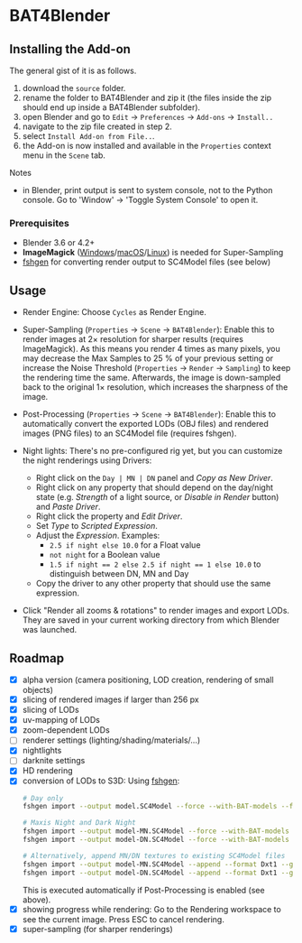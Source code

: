 # BAT4Blender

## Installing the Add-on

The general gist of it is as follows.
1. download the `source` folder.
2. rename the folder to BAT4Blender and zip it (the files inside the zip should end up inside a BAT4Blender subfolder).
3. open Blender and go to `Edit` -> `Preferences` -> `Add-ons` -> `Install..`
4. navigate to the zip file created in step 2.
5. select `Install Add-on from File..`.
6. the Add-on is now installed and available in the `Properties` context menu in the `Scene` tab.

Notes
- in Blender, print output is sent to system console, not to the Python console. Go to 'Window' -> 'Toggle System Console' to open it.

### Prerequisites

- Blender 3.6 or 4.2+
- **ImageMagick** ([Windows](https://imagemagick.org/script/download.php#windows)/[macOS](https://imagemagick.org/script/download.php#macos)/[Linux](https://imagemagick.org/script/download.php#linux))
  is needed for Super-Sampling
- [fshgen](https://github.com/memo33/fshgen/releases)
  for converting render output to SC4Model files (see below)

## Usage

- Render Engine: Choose `Cycles` as Render Engine.

- Super-Sampling (`Properties` -> `Scene` -> `BAT4Blender`):
  Enable this to render images at 2× resolution for sharper results (requires ImageMagick).
  As this means you render 4 times as many pixels,
  you may decrease the Max Samples to 25 % of your previous setting or increase the Noise Threshold (`Properties` -> `Render` -> `Sampling`)
  to keep the rendering time the same.
  Afterwards, the image is down-sampled back to the original 1× resolution, which increases the sharpness of the image.

- Post-Processing (`Properties` -> `Scene` -> `BAT4Blender`):
  Enable this to automatically convert the exported LODs (OBJ files) and rendered images (PNG files) to an SC4Model file (requires fshgen).

- Night lights: There's no pre-configured rig yet, but you can customize the night renderings using Drivers:
  - Right click on the `Day | MN | DN` panel and _Copy as New Driver_.
  - Right click on any property that should depend on the day/night state (e.g. _Strength_ of a light source, or _Disable in Render_ button) and _Paste Driver_.
  - Right click the property and _Edit Driver_.
  - Set _Type_ to _Scripted Expression_.
  - Adjust the _Expression_. Examples:
    - `2.5 if night else 10.0` for a Float value
    - `not night` for a Boolean value
    - `1.5 if night == 2 else 2.5 if night == 1 else 10.0` to distinguish between DN, MN and Day
  - Copy the driver to any other property that should use the same expression.

- Click "Render all zooms & rotations" to render images and export LODs. They are saved in your current working directory from which Blender was launched.

## Roadmap

- [x] alpha version (camera positioning, LOD creation, rendering of small objects)
- [x] slicing of rendered images if larger than 256 px
- [x] slicing of LODs
- [x] uv-mapping of LODs
- [x] zoom-dependent LODs
- [ ] renderer settings (lighting/shading/materials/…)
- [x] nightlights
- [ ] darknite settings
- [x] HD rendering
- [x] conversion of LODs to S3D: Using [fshgen](https://github.com/memo33/fshgen/releases):
  ```bash
  # Day only
  fshgen import --output model.SC4Model --force --with-BAT-models --format Dxt1 --gid 0xffffffff *.obj *_Day.png

  # Maxis Night and Dark Night
  fshgen import --output model-MN.SC4Model --force --with-BAT-models --format Dxt1 --gid 0xffffffff *.obj *_Day.png *_MN.png
  fshgen import --output model-DN.SC4Model --force --with-BAT-models --format Dxt1 --gid 0xffffffff *.obj *_Day.png *_DN.png

  # Alternatively, append MN/DN textures to existing SC4Model files
  fshgen import --output model-MN.SC4Model --append --format Dxt1 --gid 0xffffffff *_MN.png
  fshgen import --output model-DN.SC4Model --append --format Dxt1 --gid 0xffffffff *_DN.png
  ```
  This is executed automatically if Post-Processing is enabled (see above).
- [x] showing progress while rendering: Go to the Rendering workspace to see the current image. Press ESC to cancel rendering.
- [x] super-sampling (for sharper renderings)
